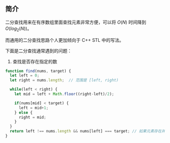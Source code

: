 ## 简介
二分查找用来在有序数组里面查找元素非常方便，可以将 $O(N)$ 时间降到 $O(log_2(N))$。

而通用的二分查找思路个人更加倾向于 C++ STL 中的写法。

下面是二分查找通常遇到的问题：
1. 查找是否存在指定的数

```javascript
function find(nums, target) {
  let left = 0;
  let right = nums.length;  // 范围是 [left, right)

  while(left < right) {
    let mid = left + Math.floor((right-left)/2);

    if(nums[mid] < target) {
      left = mid+1;
    } else {
      right = mid;
    }
  }
  return left !== nums.length && nums[left] === target; // 如果元素存在并且重复，则left指向重复的第一个一个位置；如果不存在，则left返回的是可以插入的位置。
}

```